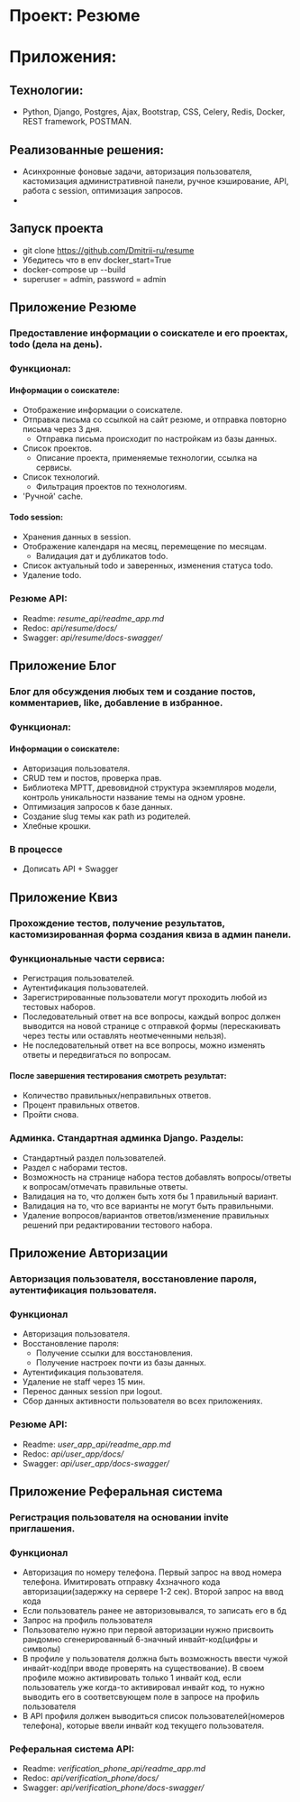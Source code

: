 # Проект: Резюме

# Приложения:
## Технологии: 
- Python, Django, Postgres, Ajax, Bootstrap, CSS, Celery, Redis, Docker, REST framework, POSTMAN.
## Реализованные решения:
- Асинхронные фоновые задачи, авторизация пользователя, кастомизация административной панели,
ручное кэширование, API, работа с session, оптимизация запросов. 
- 
## Запуск проекта
- git clone https://github.com/Dmitrii-ru/resume
- Убедитесь что в env docker_start=True
- docker-compose up --build 
- superuser = admin, password = admin 

## Приложение Резюме
### Предоставление информации о соискателе и его проектах, todo (дела на день).
### Функционал:
#### Информации о соискателе:
- Отображение информации о соискателе.
- Отправка письма со ссылкой на сайт резюме, и отправка повторно письма через 3 дня.
    - Отправка письма происходит по настройкам из базы данных.
- Список проектов.
    - Описание проекта, применяемые технологии, ссылка на сервисы.
- Список технологий.
    - Фильтрация проектов по технологиям.
- 'Ручной' cache.
#### Todo session:
- Хранения данных в session.
- Отображение календаря на месяц, перемещение по месяцам.
  - Валидация дат и дубликатов todo.
- Список актуальный todo и заверенных, изменения статуса todo.
- Удаление todo.
### Резюме API: 
- Readme: *resume_api/readme_app.md*
- Redoc:  *api/resume/docs/*
- Swagger: *api/resume/docs-swagger/*


## Приложение Блог
### Блог для обсуждения любых тем и создание постов, комментариев, like, добавление в избранное.
### Функционал:
#### Информации о соискателе:
- Авторизация пользователя.
- CRUD тем и постов, проверка прав.
- Библиотека MPTT, древовидной структура экземпляров модели, контроль уникальности название темы на одном уровне.
- Оптимизация запросов к базе данных.
- Создание slug темы как path из родителей.
- Хлебные крошки.

### В процессе
- Дописать API + Swagger

## Приложение Квиз
### Прохождение тестов, получение результатов, кастомизированная форма создания квиза в админ панели.

### Функциональные части сервиса:
- Регистрация пользователей.
- Аутентификация пользователей.
- Зарегистрированные пользователи могут проходить любой из тестовых наборов.
- Последовательный ответ на все вопросы, каждый вопрос должен выводится на новой странице с отправкой формы (перескакивать через тесты или оставлять неотмеченными нельзя).
- Не последовательный ответ на все вопросы, можно изменять ответы и передвигаться по вопросам. 
#### После завершения тестирования смотреть результат:
- Количество правильных/неправильных ответов.
- Процент правильных ответов.
- Пройти снова.

### Админка. Стандартная админка Django. Разделы:
- Стандартный раздел пользователей.
- Раздел с наборами тестов.
- Возможность на странице набора тестов добавлять вопросы/ответы к вопросам/отмечать правильные ответы.
- Валидация на то, что должен быть хотя бы 1 правильный вариант.
- Валидация на то, что все варианты не могут быть правильными.
- Удаление вопросов/вариантов ответов/изменение правильных решений при редактировании тестового набора.

## Приложение Авторизации
### Авторизация пользователя, восстановление пароля, аутентификация пользователя.  

### Функционал
- Авторизация пользователя.
- Восстановление пароля:
    - Получение ссылки для восстановления.
    - Получение настроек почти из базы данных.
- Аутентификация пользователя.
- Удаление не staff через 15 мин.
- Перенос данных session при logout.
- Сбор данных активности пользователя во всех приложениях.  
### Резюме API: 
- Readme: *user_app_api/readme_app.md*
- Redoc:  *api/user_app/docs/*
- Swagger: *api/user_app/docs-swagger/*

## Приложение Реферальная система
### Регистрация пользователя на основании invite приглашения.  

### Функционал
- Авторизация по номеру телефона. Первый запрос на ввод номера телефона. Имитировать отправку 4хзначного кода авторизации(задержку на сервере 1-2 сек). Второй запрос на ввод кода
- Если пользователь ранее не авторизовывался, то записать его в бд
- Запрос на профиль пользователя
- Пользователю нужно при первой авторизации нужно присвоить рандомно сгенерированный 6-значный инвайт-код(цифры и символы)
- В профиле у пользователя должна быть возможность ввести чужой инвайт-код(при вводе проверять на существование). В своем профиле можно активировать только 1 инвайт код, если пользователь уже когда-то активировал инвайт код, то нужно выводить его в соответсвующем поле в запросе на профиль пользователя
- В API профиля должен выводиться список пользователей(номеров телефона), которые ввели инвайт код текущего пользователя.

### Реферальная система API: 
- Readme: *verification_phone_api/readme_app.md*
- Redoc:  *api/verification_phone/docs/*
- Swagger: *api/verification_phone/docs-swagger/*

